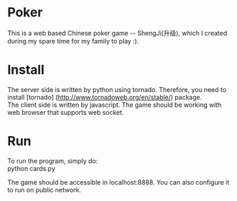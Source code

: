 # Poker 
This is a web based Chinese poker game -- ShengJi(升级),  which I created during my spare time for my family to play :). 

# Install 
The server side is written by python using tornado. Therefore, you need to install [tornado] (http://www.tornadoweb.org/en/stable/) package.   
The client side is written by javascript. The game should be working with web browser that supports web socket.

# Run 
To run the program, simply do:  
    python cards.py 

The game should be accessible in localhost:8888. You can also configure it to run on public network. 
